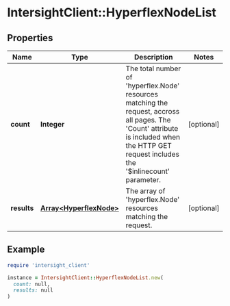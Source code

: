 # IntersightClient::HyperflexNodeList

## Properties

| Name | Type | Description | Notes |
| ---- | ---- | ----------- | ----- |
| **count** | **Integer** | The total number of &#39;hyperflex.Node&#39; resources matching the request, accross all pages. The &#39;Count&#39; attribute is included when the HTTP GET request includes the &#39;$inlinecount&#39; parameter. | [optional] |
| **results** | [**Array&lt;HyperflexNode&gt;**](HyperflexNode.md) | The array of &#39;hyperflex.Node&#39; resources matching the request. | [optional] |

## Example

```ruby
require 'intersight_client'

instance = IntersightClient::HyperflexNodeList.new(
  count: null,
  results: null
)
```

